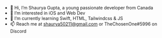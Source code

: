 - 👋 Hi, I’m Shaurya Gupta, a young passionate developer from Canada
- 👀 I’m interested in iOS and Web Dev
- 🌱 I’m currently learning Swift, HTML, Tailwindcss & JS
- 📫 Reach me at shaurya50211@gmail.com or TheChosenOne#5996 on Discord

<!---
Shaurya50211/Shaurya50211 is a ✨ special ✨ repository because its `README.md` (this file) appears on your GitHub profile.
You can click the Preview link to take a look at your changes.
--->
